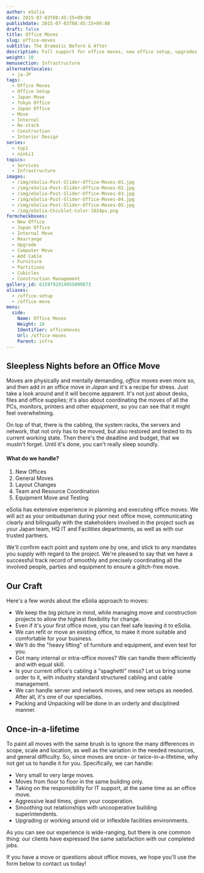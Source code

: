 ```yaml
---
author: eSolia
date: 2015-07-03T08:45:15+09:00
publishdate: 2015-07-03T08:45:15+09:00
draft: false
title: Office Moves
slug: office-moves
subtitle: The Dramatic Before & After
description: Full support for office moves, new office setup, upgrades or internal move management - from eSolia Inc.
weight: 10
menusection: Infrastructure
alternatelocales:
  - ja-JP
tags:
  - Office Moves
  - Office Setup
  - Japan Move
  - Tokyo Office
  - Japan Office
  - Move
  - Internal
  - Re-stack
  - Construction
  - Interior Design
series:
  - top1
  - ninki1
topics:
  - Services
  - Infrastructure
images:
  - /img/eSolia-Post-Slider-Office-Moves-01.jpg
  - /img/eSolia-Post-Slider-Office-Moves-02.jpg
  - /img/eSolia-Post-Slider-Office-Moves-03.jpg
  - /img/eSolia-Post-Slider-Office-Moves-04.jpg
  - /img/eSolia-Post-Slider-Office-Moves-05.jpg
  - /img/eSolia-Chicklet-Color-1024px.png
formcheckboxes:
  - New Office
  - Japan Office
  - Internal Move
  - Rearrange
  - Upgrade
  - Computer Move
  - Add Cable
  - Furniture
  - Partitions
  - Cubicles
  - Construction Management
gallery_id: 6159792914055009873
aliases:
  - /office-setup
  - /office-move
menu:
  side:
    Name: Office Moves
    Weight: 10
    Identifier: officemoves
    Url: /office-moves
    Parent: infra
---
```


## Sleepless Nights before an Office Move

Moves are physically and mentally demanding, _office_ moves even more so, and then add in an office move _in Japan_ and it's a recipe for stress. Just take a look around and it will become apparent. It's not just about desks, files and office supplies; it's also about coordinating the moves of all the PCs, monitors, printers and other equipment, so you can see that it might feel overwhelming.

On top of that, there is the cabling, the system racks, the servers and network, that not only has to be moved, but also restored and tested to its current working state. Then there's the deadline and budget, that we mustn't forget. Until it's done, you can't really sleep soundly.

<div class="esolia-card-panel blue darken-4 z-depth-1">
  <h4 class="center green-text text-accent-3">What do we handle?</h4>
    <ol>
      <li class="white-text">New Offices</li>
      <li class="white-text">General Moves</li>
      <li class="white-text">Layout Changes</li>
      <li class="white-text">Team and Resource Coordination</li>
      <li class="white-text">Equipment Move and Testing</li>
    </ol>
</div>

eSolia has extensive experience in planning and executing office moves. We will act as your ombudsman during your next office move, communicating clearly and bilingually with the stakeholders involved in the project such as your Japan team, HQ IT and Facilities departments, as well as with our trusted partners.

We'll confirm each point and system one by one, and stick to any mandates you supply with regard to the project. We're pleased to say that we have a successful track record of smoothly and precisely coordinating all the involved people, parties and equipment to ensure a glitch-free move.

## Our Craft

Here's a few words about the eSolia approach to moves:

* We keep the big picture in mind, while managing move and construction projects to allow the highest flexibility for change.
* Even if it's your first office move, you can feel safe leaving it to eSolia.
* We can refit or move an existing office, to make it more suitable and comfortable for your business.
* We'll do the "heavy lifting" of furniture and equipment, and even test for you.
* Got many internal or intra-office moves? We can handle them efficiently and with equal skill.
* Is your current office's cabling a "spaghetti" mess? Let us bring some order to it, with industry standard structured cabling and cable management.
* We can handle server and network moves, and new setups as needed. After all, it's one of our specialties.
* Packing and Unpacking will be done in an orderly and disciplined manner.

## Once-in-a-lifetime

To paint all moves with the same brush is to ignore the many differences in scope, scale and location, as well as the variation in the needed resources, and general difficulty. So, since moves are once- or twice-in-a-lifetime, why not get us to handle it for you. Specifically, we can handle:

* Very small to very large moves.
* Moves from floor to floor in the same building only.
* Taking on the responsibility for IT support, at the same time as an office move.
* Aggressive lead times, given your cooperation.
* Smoothing out relationships with uncooperative building superintendents.
* Upgrading or working around old or inflexible facilities environments.

As you can see our experience is wide-ranging, but there is one common thing: our clients have expressed the same satisfaction with our completed jobs.

If you have a move or questions about office moves, we hope you'll use the form below to contact us today!
